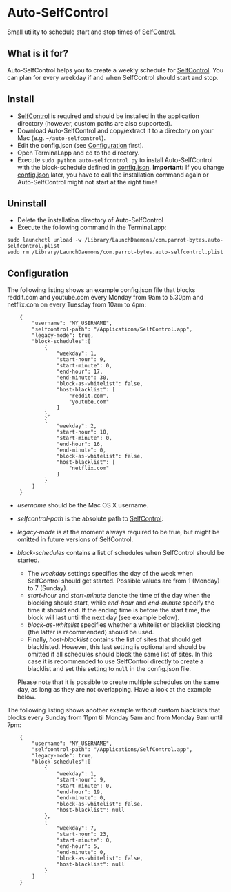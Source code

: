 # Auto-SelfControl

Small utility to schedule start and stop times of [SelfControl](http://selfcontrolapp.com).

## What is it for?
Auto-SelfControl helps you to create a weekly schedule for [SelfControl](http://selfcontrolapp.com).
You can plan for every weekday if and when SelfControl should start and stop.


## Install
- [SelfControl](http://selfcontrolapp.com) is required and should be installed in the application directory (however, custom paths are also supported).
- Download Auto-SelfControl and copy/extract it to a directory on your Mac (e.g. `~/auto-selfcontrol`).
- Edit the config.json (see [Configuration](#Configuration) first).
- Open Terminal.app and cd to the directory.
- Execute `sudo python auto-selfcontrol.py` to install Auto-SelfControl with the block-schedule defined in [config.json](config.json). __Important:__ If you change [config.json](config.json) later, you have to call the installation command again or Auto-SelfControl might not start at the right time!


## Uninstall
- Delete the installation directory of Auto-SelfControl
- Execute the following command in the Terminal.app:
```
sudo launchctl unload -w /Library/LaunchDaemons/com.parrot-bytes.auto-selfcontrol.plist
sudo rm /Library/LaunchDaemons/com.parrot-bytes.auto-selfcontrol.plist
```

## Configuration
The following listing shows an example config.json file that blocks reddit.com and youtube.com every Monday from 9am to 5.30pm and netflix.com on every Tuesday from 10am to 4pm:
```
    {
        "username": "MY_USERNAME",
        "selfcontrol-path": "/Applications/SelfControl.app",
        "legacy-mode": true,
        "block-schedules":[
            {
                "weekday": 1,
                "start-hour": 9,
                "start-minute": 0,
                "end-hour": 17,
                "end-minute": 30,
                "block-as-whitelist": false,
                "host-blacklist": [
                    "reddit.com",
                    "youtube.com"
                ]
            },
            {
                "weekday": 2,
                "start-hour": 10,
                "start-minute": 0,
                "end-hour": 16,
                "end-minute": 0,
                "block-as-whitelist": false,
                "host-blacklist": [
                    "netflix.com"
                ]
            }
        ]
    }
```
- _username_ should be the Mac OS X username.
- _selfcontrol-path_ is the absolute path to [SelfControl](http://selfcontrolapp.com).
- _legacy-mode_ is at the moment always required to be true, but might be omitted in future versions of SelfControl.
- _block-schedules_ contains a list of schedules when SelfControl should be started. 
    * The _weekday_ settings specifies the day of the week when SelfControl should get started. Possible values are from 1 (Monday) to 7 (Sunday). 
    * _start-hour_ and _start-minute_ denote the time of the day when the blocking should start, while _end-hour_ and _end-minute_ specify the time it should end. If the ending time is before the start time, the block will last until the next day (see example below).
    * _block-as-whitelist_ specifies whether a whitelist or blacklist blocking (the latter is recommended) should be used.
    * Finally, _host-blacklist_ contains the list of sites that should get blacklisted. However, this last setting is optional and should be omitted if all schedules should block the same list of sites. In this case it is recommended to use SelfControl directly to create a blacklist and set this setting to `null` in the config.json file.

    Please note that it is possible to create multiple schedules on the same day, as long as they are not overlapping. Have a look at the example below.

The following listing shows another example without custom blacklists that blocks every Sunday from 11pm til Monday 5am and from Monday 9am until 7pm:
```
    {
        "username": "MY_USERNAME",
        "selfcontrol-path": "/Applications/SelfControl.app",
        "legacy-mode": true,
        "block-schedules":[
            {
                "weekday": 1,
                "start-hour": 9,
                "start-minute": 0,
                "end-hour": 19,
                "end-minute": 0,
                "block-as-whitelist": false,
                "host-blacklist": null
            },
            {
                "weekday": 7,
                "start-hour": 23,
                "start-minute": 0,
                "end-hour": 5,
                "end-minute": 0,
                "block-as-whitelist": false,
                "host-blacklist": null
            }
        ]
    }
```

